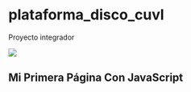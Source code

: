 <base target="_blank">

# plataforma_disco_cuvl
Proyecto integrador 

[![](https://repository-images.githubusercontent.com/782623521/449d43c5-d725-49b2-9c96-3256cc0be337)](https://coxmau77.github.io/plataforma_disco_cuvl/)

## Mi Primera Página Con JavaScript

